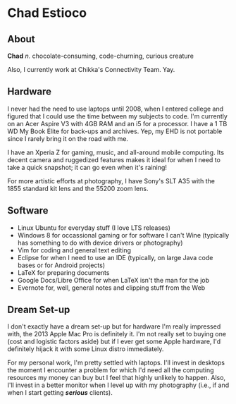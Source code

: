 # Chad Estioco

## About

**Chad** _n._ chocolate-consuming, code-churning, curious creature

Also, I currently work at Chikka's Connectivity Team. Yay.

## Hardware

I never had the need to use laptops until 2008, when I entered college and figured
that I could use the time between my subjects to code. I'm currently on an Acer
Aspire V3 with 4GB RAM and an i5 for a processor. I have a 1 TB WD My Book Elite
for back-ups and archives. Yep, my EHD is not portable since I rarely bring it
on the road with me.

I have an Xperia Z for gaming, music, and all-around mobile computing. Its decent
camera and ruggedized features makes it ideal for when I need to take a quick
snapshot; it can go even when it's raining!

For more artistic efforts at photography, I have Sony's SLT A35 with the 1855 standard
kit lens and the 55200 zoom lens.

## Software

* Linux Ubuntu for everyday stuff (I love LTS releases)
* Windows 8 for occassional gaming or for software I can't Wine (typically has something to
  do with device drivers or photography)
* Vim for coding and general text editing
* Eclipse for when I need to use an IDE (typically, on large Java code bases or for Android
  projects)
* LaTeX for preparing documents
* Google Docs/Libre Office for when LaTeX isn't the man for the job
* Evernote for, well, general notes and clipping stuff from the Web

## Dream Set-up

I don't exactly have a dream set-up but for hardware I'm really impressed with, the 2013
Apple Mac Pro is definitely it. I'm not really set to buying one (cost and logistic factors
aside) but if I ever get some Apple hardware, I'd definitely hijack it with some Linux
distro immediately.

For my personal work, I'm pretty settled with laptops. I'll invest in desktops the moment
I encounter a problem for which I'd need all the computing resources my money can buy but
I feel that highly unlikely to happen. Also, I'll invest in a better monitor when I level
up with my photography (i.e., if and when I start getting _**serious**_ clients).
